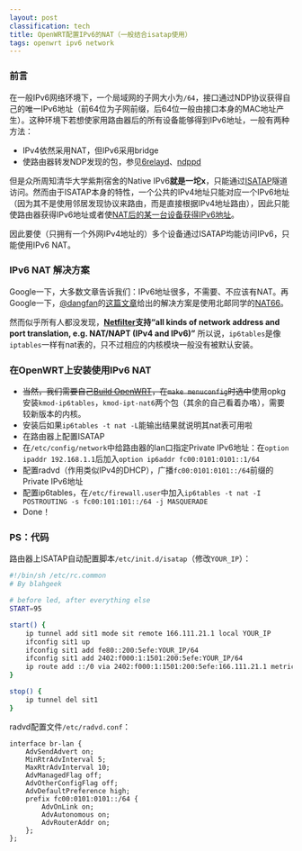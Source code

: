 ```yaml
---
layout: post
classification: tech
title: OpenWRT配置IPv6的NAT（一般结合isatap使用）
tags: openwrt ipv6 network
---
```


### 前言

在一般IPv6网络环境下，一个局域网的子网大小为`/64`，接口通过NDP协议获得自己的唯一IPv6地址（前64位为子网前缀，后64位一般由接口本身的MAC地址产生）。这种环境下若想使家用路由器后的所有设备能够得到IPv6地址，一般有两种方法：

- IPv4依然采用NAT，但IPv6采用bridge
- 使路由器转发NDP发现的包，参见[6relayd](http://wiki.openwrt.org/doc/uci/6relayd)、[ndppd](http://priv.nu/projects/ndppd/)

但是众所周知清华大学紫荆宿舍的Native IPv6**就是一坨x**，只能通过[ISATAP](http://en.wikipedia.org/wiki/ISATAP)隧道访问。然而由于ISATAP本身的特性，一个公共的IPv4地址只能对应一个IPv6地址（因为其不是使用邻居发现协议来路由，而是直接根据IPv4地址路由），因此只能使路由器获得IPv6地址或者使[NAT后的某一台设备获得IPv6地址](http://blog.blahgeek.com/mac-os-xxia-pei-zhi-isatapbao-gua-zai-nathou.html)。

因此要使（只拥有一个外网IPv4地址的）多个设备通过ISATAP均能访问IPv6，只能使用IPv6 NAT。

### IPv6 NAT 解决方案

Google一下，大多数文章告诉我们：IPv6地址很多，不需要、不应该有NAT。再Google一下，[@dangfan](http://dangfan.me)的[这篇文章](https://dangfan.me/zhs/blog/router)给出的解决方案是使用北邮同学的[NAT66](http://code.google.com/p/napt66/)。

然而似乎所有人都没发现，**[Netfilter](http://www.netfilter.org)支持“all kinds of network address and port translation, e.g. NAT/NAPT (IPv4 and IPv6)”** 所以说，`ip6tables`是像`iptables`一样有nat表的，只不过相应的内核模块一般没有被默认安装。

### 在OpenWRT上安装使用IPv6 NAT

- <del>当然，我们需要自己[Build OpenWRT](http://wiki.openwrt.org/doc/howto/build)，在`make menuconfig`时选中</del>使用opkg安装`kmod-ip6tables`，`kmod-ipt-nat6`两个包（其余的自己看着办咯），需要较新版本的内核。
- 安装后如果`ip6tables -t nat -L`能输出结果就说明其nat表可用啦
- 在路由器上配置ISATAP
- 在`/etc/config/network`中给路由器的lan口指定Private IPv6地址：在`option ipaddr 192.168.1.1`后加入`option ip6addr fc00:0101:0101::1/64`
- 配置radvd（作用类似IPv4的DHCP），广播`fc00:0101:0101::/64`前缀的Private IPv6地址
- 配置ip6tables，在`/etc/firewall.user`中加入`ip6tables -t nat -I POSTROUTING -s fc00:101:101::/64 -j MASQUERADE`
- Done！

### PS：代码

路由器上ISATAP自动配置脚本`/etc/init.d/isatap`（修改`YOUR_IP`）：

```bash
#!/bin/sh /etc/rc.common
# By blahgeek

# before led, after everything else
START=95

start() {
    ip tunnel add sit1 mode sit remote 166.111.21.1 local YOUR_IP
    ifconfig sit1 up
    ifconfig sit1 add fe80::200:5efe:YOUR_IP/64
    ifconfig sit1 add 2402:f000:1:1501:200:5efe:YOUR_IP/64
    ip route add ::/0 via 2402:f000:1:1501:200:5efe:166.111.21.1 metric 1
}

stop() {
    ip tunnel del sit1
}
```

radvd配置文件`/etc/radvd.conf`：

```
interface br-lan {
    AdvSendAdvert on;
    MinRtrAdvInterval 5;
    MaxRtrAdvInterval 10;
    AdvManagedFlag off;
    AdvOtherConfigFlag off;
    AdvDefaultPreference high;
    prefix fc00:0101:0101::/64 {
        AdvOnLink on;
        AdvAutonomous on;
        AdvRouterAddr on;
    };
};
```
